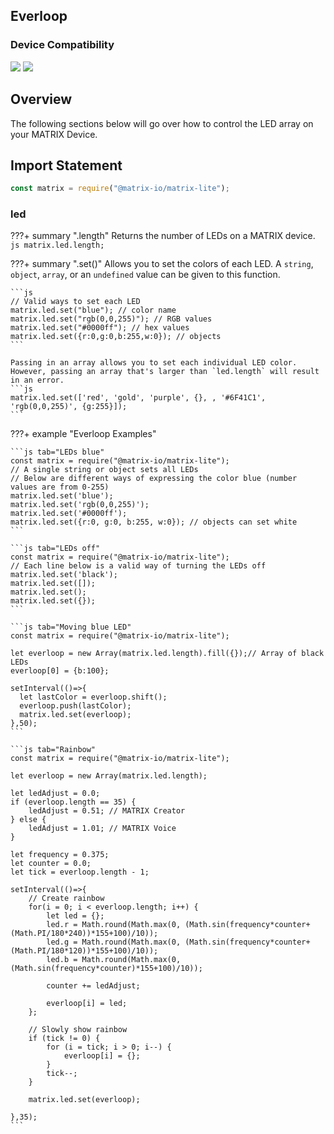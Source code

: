 <h2 style="padding-top:0">Everloop</h2>

### Device Compatibility
<img class="creator-compatibility-icon" src="../../../img/creator-icon.svg">
<img class="creator-compatibility-icon" src="../../../img/voice-icon.svg">

## Overview
The following sections below will go over how to control the LED array on your MATRIX Device.

## Import Statement
```js
const matrix = require("@matrix-io/matrix-lite");
```

### led

???+ summary ".length"
    Returns the number of LEDs on a MATRIX device.
    ```js
    matrix.led.length;
    ```

???+ summary ".set()"
    Allows you to set the colors of each LED. A `string`, `object`, `array`, or an `undefined` value can be given to this function.

    ```js
    // Valid ways to set each LED
    matrix.led.set("blue"); // color name
    matrix.led.set("rgb(0,0,255)"); // RGB values
    matrix.led.set("#0000ff"); // hex values
    matrix.led.set({r:0,g:0,b:255,w:0}); // objects
    ```

    Passing in an array allows you to set each individual LED color. However, passing an array that's larger than `led.length` will result in an error.
    ```js
    matrix.led.set(['red', 'gold', 'purple', {}, , '#6F41C1', 'rgb(0,0,255)', {g:255}]);
    ```
  
???+ example "Everloop Examples"

    ```js tab="LEDs blue"
    const matrix = require("@matrix-io/matrix-lite");
    // A single string or object sets all LEDs
    // Below are different ways of expressing the color blue (number values are from 0-255)
    matrix.led.set('blue');
    matrix.led.set('rgb(0,0,255)');
    matrix.led.set('#0000ff');
    matrix.led.set({r:0, g:0, b:255, w:0}); // objects can set white
    ```

    ```js tab="LEDs off"
    const matrix = require("@matrix-io/matrix-lite");
    // Each line below is a valid way of turning the LEDs off
    matrix.led.set('black');
    matrix.led.set([]);
    matrix.led.set();
    matrix.led.set({});
    ```

    ```js tab="Moving blue LED"
    const matrix = require("@matrix-io/matrix-lite");

    let everloop = new Array(matrix.led.length).fill({});// Array of black LEDs
    everloop[0] = {b:100};

    setInterval(()=>{
      let lastColor = everloop.shift();
      everloop.push(lastColor);
      matrix.led.set(everloop);
    },50);
    ```

    ```js tab="Rainbow"
    const matrix = require("@matrix-io/matrix-lite");

    let everloop = new Array(matrix.led.length);

    let ledAdjust = 0.0;
    if (everloop.length == 35) {
        ledAdjust = 0.51; // MATRIX Creator
    } else {
        ledAdjust = 1.01; // MATRIX Voice
    }

    let frequency = 0.375;
    let counter = 0.0;
    let tick = everloop.length - 1;

    setInterval(()=>{
        // Create rainbow
        for(i = 0; i < everloop.length; i++) {
            let led = {};
            led.r = Math.round(Math.max(0, (Math.sin(frequency*counter+(Math.PI/180*240))*155+100)/10));
            led.g = Math.round(Math.max(0, (Math.sin(frequency*counter+(Math.PI/180*120))*155+100)/10));
            led.b = Math.round(Math.max(0, (Math.sin(frequency*counter)*155+100)/10));

            counter += ledAdjust;

            everloop[i] = led;
        };

        // Slowly show rainbow
        if (tick != 0) {
            for (i = tick; i > 0; i--) {
                everloop[i] = {};
            }
            tick--;
        }

        matrix.led.set(everloop);

    },35);
    ```